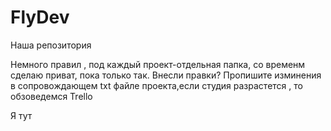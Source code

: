 # FlyDev

Наша репозитория

Немного правил , под каждый проект-отдельная папка, со временм сделаю приват, пока только так.
Внесли правки? Пропишите изминения в сопровождающем txt файле проекта,если студия разрастется , то обзоведемся Trello 

Я тут


